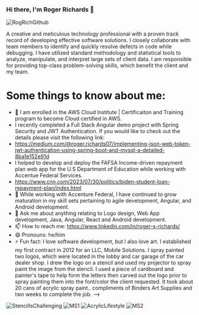 ### Hi there, I'm Roger Richards 👋

![RogRichGithub](https://user-images.githubusercontent.com/20470279/116919369-2d5d8780-ac1f-11eb-94ef-d34b4af7e866.jpg)
 

A creative and meticulous technology professional with a proven track record of developing effective software solutions.  I closely collaborate with team members to identify and quickly resolve defects in code while debugging.  I have utilized standard methodology and statistical tools to analyze, manipulate, and interpret large sets of client data. I am responsible for providing top-class problem-solving skills, which benefit the client and my team.

# Some things to know about me:

- 🌱 I am enrolled in the AWS Cloud Institute | Certificaiton and Training program to become Cloud certified in AWS.
- I recently completed a Full Stack Angular demo project with Spring Security and JWT Authentication. If you would like to check out the details please visit the following link:
- https://medium.com/@roger.richards07/implementing-json-web-token-jwt-authentication-using-spring-boot-and-mysql-a-detailed-8ba1e152e91d
- I helped to develop and deploy the FAFSA Income-driven repayment plan web app for the U.S Department of Education while working with Accentue Federal Services.
- https://www.cnn.com/2023/07/30/politics/biden-student-loan-repayment-plan/index.html
- 🌱 While working with Accenture Federal, I have continued to grow maturation in my skill sets pertaining to agile development, Angular, and Android development.
- 💬 Ask me about anything relating to Logo design, Web App development, Java, Angular, React and Android development.
- 📫 How to reach me: https://www.linkedin.com/in/roger-s-richards/
- 😄 Pronouns: he/him
- ⚡ Fun fact: I love software development, but I also love art. I established my first contract in 2012 for an LLC, Mobile Solutions. I spray painted two logos, which were located in the lobby and car garage of the car dealer shop. I drew the logo on a stencil and used my projector to spray paint the image from the stencil. I used a piece of cardboard and painter's tape to help form the letters then carved out the logo prior to spray painting them into the font/color the client requested. It took about 20 cans of acrylic spray paint.. compliments of Binders Art Supplies and two weeks to complete the job. 
-->
<p float="center">
 
![StencilIsChallenging](https://user-images.githubusercontent.com/20470279/116949884-78908e00-ac51-11eb-98d3-b43abb9c5b35.png) ![MS1](https://user-images.githubusercontent.com/20470279/116950121-1dab6680-ac52-11eb-8070-c3b00f9405ca.png) ![AcrylicLifestyle](https://user-images.githubusercontent.com/20470279/116950268-7bd84980-ac52-11eb-82d4-7e8ccdf509f8.png) ![MS2](https://user-images.githubusercontent.com/20470279/116950364-cce83d80-ac52-11eb-920c-db2b872c34e9.png) 
</p>
